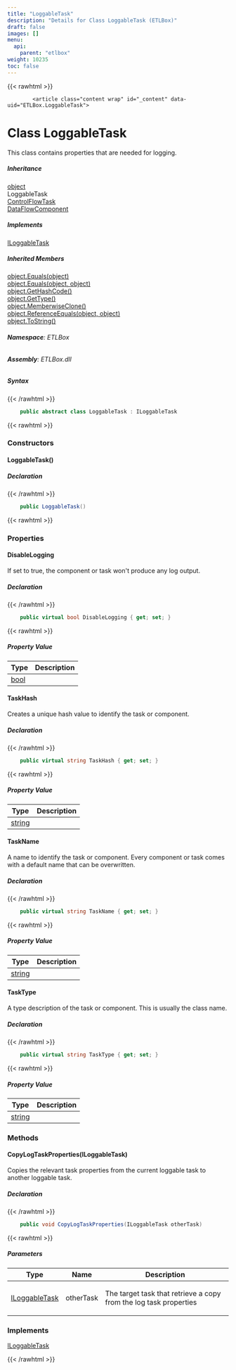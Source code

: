 ```yaml
---
title: "LoggableTask"
description: "Details for Class LoggableTask (ETLBox)"
draft: false
images: []
menu:
  api:
    parent: "etlbox"
weight: 10235
toc: false
---
```


{{< rawhtml >}}

            <article class="content wrap" id="_content" data-uid="ETLBox.LoggableTask">
  <h1 id="ETLBox_LoggableTask" data-uid="ETLBox.LoggableTask" class="text-break">Class LoggableTask
</h1>
  <div class="markdown level0 summary"><p>This class contains properties that are needed for logging.</p>
</div>
  <div class="markdown level0 conceptual"></div>
  <div class="inheritance">
    <h5>Inheritance</h5>
    <div class="level0"><a class="xref" href="https://learn.microsoft.com/dotnet/api/system.object">object</a></div>
    <div class="level1"><span class="xref">LoggableTask</span></div>
      <div class="level2"><a class="xref" href="/api/etlbox.controlflow/controlflowtask">ControlFlowTask</a></div>
      <div class="level2"><a class="xref" href="/api/etlbox.dataflow/dataflowcomponent">DataFlowComponent</a></div>
  </div>
  <div class="implements">
    <h5>Implements</h5>
    <div><a class="xref" href="/api/etlbox/iloggabletask">ILoggableTask</a></div>
  </div>
  <div class="inheritedMembers">
    <h5>Inherited Members</h5>
    <div>
      <a class="xref" href="https://learn.microsoft.com/dotnet/api/system.object.equals#system-object-equals(system-object)">object.Equals(object)</a>
    </div>
    <div>
      <a class="xref" href="https://learn.microsoft.com/dotnet/api/system.object.equals#system-object-equals(system-object-system-object)">object.Equals(object, object)</a>
    </div>
    <div>
      <a class="xref" href="https://learn.microsoft.com/dotnet/api/system.object.gethashcode">object.GetHashCode()</a>
    </div>
    <div>
      <a class="xref" href="https://learn.microsoft.com/dotnet/api/system.object.gettype">object.GetType()</a>
    </div>
    <div>
      <a class="xref" href="https://learn.microsoft.com/dotnet/api/system.object.memberwiseclone">object.MemberwiseClone()</a>
    </div>
    <div>
      <a class="xref" href="https://learn.microsoft.com/dotnet/api/system.object.referenceequals">object.ReferenceEquals(object, object)</a>
    </div>
    <div>
      <a class="xref" href="https://learn.microsoft.com/dotnet/api/system.object.tostring">object.ToString()</a>
    </div>
  </div>
<h6><strong>Namespace</strong>: ETLBox</h6>
  <h6><strong>Assembly</strong>: ETLBox.dll</h6>
  <h5 id="ETLBox_LoggableTask_syntax">Syntax</h5>
{{< /rawhtml >}}

```C#
    public abstract class LoggableTask : ILoggableTask
```

{{< rawhtml >}}
  <h3 id="constructors">Constructors
</h3>
  <a id="ETLBox_LoggableTask__ctor_" data-uid="ETLBox.LoggableTask.#ctor*"></a>
  <h4 id="ETLBox_LoggableTask__ctor" data-uid="ETLBox.LoggableTask.#ctor">LoggableTask()</h4>
  <div class="markdown level1 summary"></div>
  <div class="markdown level1 conceptual"></div>
  <h5 class="declaration">Declaration</h5>
{{< /rawhtml >}}

```C#
    public LoggableTask()
```

{{< rawhtml >}}
  <h3 id="properties">Properties
</h3>
  <a id="ETLBox_LoggableTask_DisableLogging_" data-uid="ETLBox.LoggableTask.DisableLogging*"></a>
  <h4 id="ETLBox_LoggableTask_DisableLogging" data-uid="ETLBox.LoggableTask.DisableLogging">DisableLogging</h4>
  <div class="markdown level1 summary"><p>If set to true, the component or task won't produce any log output.</p>
</div>
  <div class="markdown level1 conceptual"></div>
  <h5 class="declaration">Declaration</h5>
{{< /rawhtml >}}

```C#
    public virtual bool DisableLogging { get; set; }
```

{{< rawhtml >}}
  <h5 class="propertyValue">Property Value</h5>
  <table class="table table-bordered table-condensed">
    <thead>
      <tr>
        <th>Type</th>
        <th>Description</th>
      </tr>
    </thead>
    <tbody>
      <tr>
        <td><a class="xref" href="https://learn.microsoft.com/dotnet/api/system.boolean">bool</a></td>
        <td></td>
      </tr>
    </tbody>
  </table>
  <a id="ETLBox_LoggableTask_TaskHash_" data-uid="ETLBox.LoggableTask.TaskHash*"></a>
  <h4 id="ETLBox_LoggableTask_TaskHash" data-uid="ETLBox.LoggableTask.TaskHash">TaskHash</h4>
  <div class="markdown level1 summary"><p>Creates a unique hash value to identify the task or component.</p>
</div>
  <div class="markdown level1 conceptual"></div>
  <h5 class="declaration">Declaration</h5>
{{< /rawhtml >}}

```C#
    public virtual string TaskHash { get; set; }
```

{{< rawhtml >}}
  <h5 class="propertyValue">Property Value</h5>
  <table class="table table-bordered table-condensed">
    <thead>
      <tr>
        <th>Type</th>
        <th>Description</th>
      </tr>
    </thead>
    <tbody>
      <tr>
        <td><a class="xref" href="https://learn.microsoft.com/dotnet/api/system.string">string</a></td>
        <td></td>
      </tr>
    </tbody>
  </table>
  <a id="ETLBox_LoggableTask_TaskName_" data-uid="ETLBox.LoggableTask.TaskName*"></a>
  <h4 id="ETLBox_LoggableTask_TaskName" data-uid="ETLBox.LoggableTask.TaskName">TaskName</h4>
  <div class="markdown level1 summary"><p>A name to identify the task or component. Every component or task comes
with a default name that can be overwritten.</p>
</div>
  <div class="markdown level1 conceptual"></div>
  <h5 class="declaration">Declaration</h5>
{{< /rawhtml >}}

```C#
    public virtual string TaskName { get; set; }
```

{{< rawhtml >}}
  <h5 class="propertyValue">Property Value</h5>
  <table class="table table-bordered table-condensed">
    <thead>
      <tr>
        <th>Type</th>
        <th>Description</th>
      </tr>
    </thead>
    <tbody>
      <tr>
        <td><a class="xref" href="https://learn.microsoft.com/dotnet/api/system.string">string</a></td>
        <td></td>
      </tr>
    </tbody>
  </table>
  <a id="ETLBox_LoggableTask_TaskType_" data-uid="ETLBox.LoggableTask.TaskType*"></a>
  <h4 id="ETLBox_LoggableTask_TaskType" data-uid="ETLBox.LoggableTask.TaskType">TaskType</h4>
  <div class="markdown level1 summary"><p>A type description of the task or component. This is usually the class name.</p>
</div>
  <div class="markdown level1 conceptual"></div>
  <h5 class="declaration">Declaration</h5>
{{< /rawhtml >}}

```C#
    public virtual string TaskType { get; set; }
```

{{< rawhtml >}}
  <h5 class="propertyValue">Property Value</h5>
  <table class="table table-bordered table-condensed">
    <thead>
      <tr>
        <th>Type</th>
        <th>Description</th>
      </tr>
    </thead>
    <tbody>
      <tr>
        <td><a class="xref" href="https://learn.microsoft.com/dotnet/api/system.string">string</a></td>
        <td></td>
      </tr>
    </tbody>
  </table>
  <h3 id="methods">Methods
</h3>
  <a id="ETLBox_LoggableTask_CopyLogTaskProperties_" data-uid="ETLBox.LoggableTask.CopyLogTaskProperties*"></a>
  <h4 id="ETLBox_LoggableTask_CopyLogTaskProperties_ETLBox_ILoggableTask_" data-uid="ETLBox.LoggableTask.CopyLogTaskProperties(ETLBox.ILoggableTask)">CopyLogTaskProperties(ILoggableTask)</h4>
  <div class="markdown level1 summary"><p>Copies the relevant task properties from the current loggable task
to another loggable task.</p>
</div>
  <div class="markdown level1 conceptual"></div>
  <h5 class="declaration">Declaration</h5>
{{< /rawhtml >}}

```C#
    public void CopyLogTaskProperties(ILoggableTask otherTask)
```

{{< rawhtml >}}
  <h5 class="parameters">Parameters</h5>
  <table class="table table-bordered table-condensed">
    <thead>
      <tr>
        <th>Type</th>
        <th>Name</th>
        <th>Description</th>
      </tr>
    </thead>
    <tbody>
      <tr>
        <td><a class="xref" href="/api/etlbox/iloggabletask">ILoggableTask</a></td>
        <td><span class="parametername">otherTask</span></td>
        <td><p>The target task that retrieve a copy from the log task properties</p>
</td>
      </tr>
    </tbody>
  </table>
  <h3 id="implements">Implements</h3>
  <div>
      <a class="xref" href="/api/etlbox/iloggabletask">ILoggableTask</a>
  </div>

{{< /rawhtml >}}
